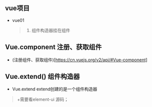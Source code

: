 ## vue项目
+ vue01
  > 1. 组件构造器挂在组件

## Vue.component 注册、获取组件
+ (注册组件、获取组件)[https://cn.vuejs.org/v2/api/#Vue-component]
## Vue.extend() 组件构造器
+ Vue.extend  extend创建的是一个组件构造器
> +需要看element-ui 源码；